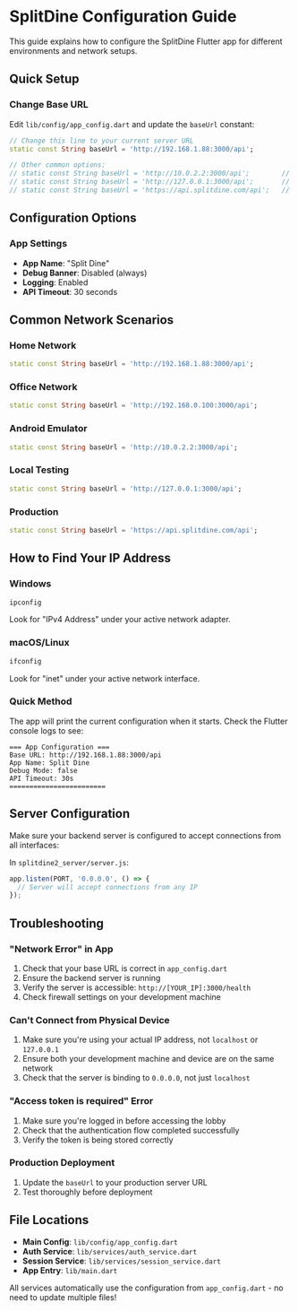 # SplitDine Configuration Guide

This guide explains how to configure the SplitDine Flutter app for different environments and network setups.

## Quick Setup

### Change Base URL

Edit `lib/config/app_config.dart` and update the `baseUrl` constant:

```dart
// Change this line to your current server URL
static const String baseUrl = 'http://192.168.1.88:3000/api';

// Other common options:
// static const String baseUrl = 'http://10.0.2.2:3000/api';        // Android emulator
// static const String baseUrl = 'http://127.0.0.1:3000/api';       // Local testing
// static const String baseUrl = 'https://api.splitdine.com/api';   // Production
```

## Configuration Options

### App Settings
- **App Name**: "Split Dine"
- **Debug Banner**: Disabled (always)
- **Logging**: Enabled
- **API Timeout**: 30 seconds

## Common Network Scenarios

### Home Network
```dart
static const String baseUrl = 'http://192.168.1.88:3000/api';
```

### Office Network
```dart
static const String baseUrl = 'http://192.168.0.100:3000/api';
```

### Android Emulator
```dart
static const String baseUrl = 'http://10.0.2.2:3000/api';
```

### Local Testing
```dart
static const String baseUrl = 'http://127.0.0.1:3000/api';
```

### Production
```dart
static const String baseUrl = 'https://api.splitdine.com/api';
```

## How to Find Your IP Address

### Windows
```cmd
ipconfig
```
Look for "IPv4 Address" under your active network adapter.

### macOS/Linux
```bash
ifconfig
```
Look for "inet" under your active network interface.

### Quick Method
The app will print the current configuration when it starts. Check the Flutter console logs to see:
```
=== App Configuration ===
Base URL: http://192.168.1.88:3000/api
App Name: Split Dine
Debug Mode: false
API Timeout: 30s
========================
```

## Server Configuration

Make sure your backend server is configured to accept connections from all interfaces:

In `splitdine2_server/server.js`:
```javascript
app.listen(PORT, '0.0.0.0', () => {
  // Server will accept connections from any IP
});
```

## Troubleshooting

### "Network Error" in App
1. Check that your base URL is correct in `app_config.dart`
2. Ensure the backend server is running
3. Verify the server is accessible: `http://[YOUR_IP]:3000/health`
4. Check firewall settings on your development machine

### Can't Connect from Physical Device
1. Make sure you're using your actual IP address, not `localhost` or `127.0.0.1`
2. Ensure both your development machine and device are on the same network
3. Check that the server is binding to `0.0.0.0`, not just `localhost`

### "Access token is required" Error
1. Make sure you're logged in before accessing the lobby
2. Check that the authentication flow completed successfully
3. Verify the token is being stored correctly

### Production Deployment
1. Update the `baseUrl` to your production server URL
2. Test thoroughly before deployment

## File Locations

- **Main Config**: `lib/config/app_config.dart`
- **Auth Service**: `lib/services/auth_service.dart`
- **Session Service**: `lib/services/session_service.dart`
- **App Entry**: `lib/main.dart`

All services automatically use the configuration from `app_config.dart` - no need to update multiple files!

